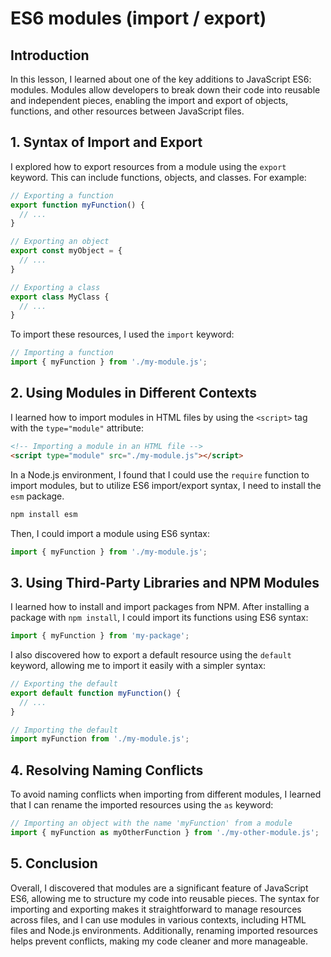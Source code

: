 # ES6 modules (import / export)

## Introduction
In this lesson, I learned about one of the key additions to JavaScript ES6: modules. Modules allow developers to break down their code into reusable and independent pieces, enabling the import and export of objects, functions, and other resources between JavaScript files. 

## 1. Syntax of Import and Export
I explored how to export resources from a module using the `export` keyword. This can include functions, objects, and classes. For example:

```javascript
// Exporting a function
export function myFunction() {
  // ...
}

// Exporting an object
export const myObject = {
  // ...
}

// Exporting a class
export class MyClass {
  // ...
}
```

To import these resources, I used the `import` keyword:

```javascript
// Importing a function
import { myFunction } from './my-module.js';
```

## 2. Using Modules in Different Contexts
I learned how to import modules in HTML files by using the `<script>` tag with the `type="module"` attribute:

```html
<!-- Importing a module in an HTML file -->
<script type="module" src="./my-module.js"></script>
```

In a Node.js environment, I found that I could use the `require` function to import modules, but to utilize ES6 import/export syntax, I need to install the `esm` package.

```bash
npm install esm
```

Then, I could import a module using ES6 syntax:

```javascript
import { myFunction } from './my-module.js';
```

## 3. Using Third-Party Libraries and NPM Modules
I learned how to install and import packages from NPM. After installing a package with `npm install`, I could import its functions using ES6 syntax:

```javascript
import { myFunction } from 'my-package';
```

I also discovered how to export a default resource using the `default` keyword, allowing me to import it easily with a simpler syntax:

```javascript
// Exporting the default
export default function myFunction() {
  // ...
}

// Importing the default
import myFunction from './my-module.js';
```

## 4. Resolving Naming Conflicts
To avoid naming conflicts when importing from different modules, I learned that I can rename the imported resources using the `as` keyword:

```javascript
// Importing an object with the name 'myFunction' from a module
import { myFunction as myOtherFunction } from './my-other-module.js';
```

## 5. Conclusion
Overall, I discovered that modules are a significant feature of JavaScript ES6, allowing me to structure my code into reusable pieces. The syntax for importing and exporting makes it straightforward to manage resources across files, and I can use modules in various contexts, including HTML files and Node.js environments. Additionally, renaming imported resources helps prevent conflicts, making my code cleaner and more manageable.